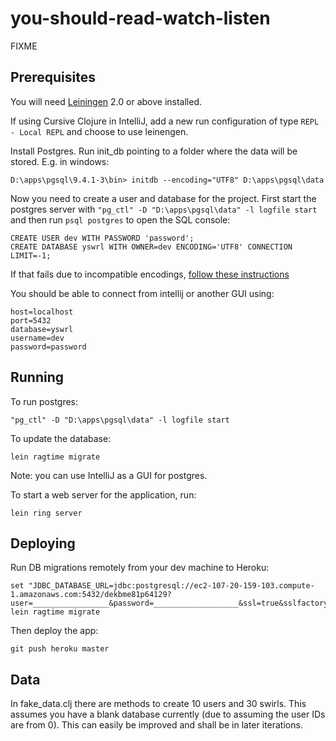 # you-should-read-watch-listen

FIXME

## Prerequisites

You will need [Leiningen](https://github.com/technomancy/leiningen) 2.0 or above installed.

If using Cursive Clojure in IntelliJ, add a new run configuration of type `REPL - Local REPL` and choose to use leinengen.

Install Postgres. Run init_db pointing to a folder where the data will be stored. E.g. in windows:

    D:\apps\pgsql\9.4.1-3\bin> initdb --encoding="UTF8" D:\apps\pgsql\data

Now you need to create a user and database for the project. 
First start the postgres server with `"pg_ctl" -D "D:\apps\pgsql\data" -l logfile start`
and then run `psql postgres` to open the SQL console: 

    CREATE USER dev WITH PASSWORD 'password';
    CREATE DATABASE yswrl WITH OWNER=dev ENCODING='UTF8' CONNECTION LIMIT=-1;

If that fails due to incompatible encodings, [follow these instructions](http://stackoverflow.com/a/26915078/131578)

You should be able to connect from intellij or another GUI using:

    host=localhost
    port=5432
    database=yswrl
    username=dev
    password=password

## Running

To run postgres:

    "pg_ctl" -D "D:\apps\pgsql\data" -l logfile start

To update the database:

    lein ragtime migrate

Note: you can use IntelliJ as a GUI for postgres.

To start a web server for the application, run:

    lein ring server

## Deploying

Run DB migrations remotely from your dev machine to Heroku:

    set "JDBC_DATABASE_URL=jdbc:postgresql://ec2-107-20-159-103.compute-1.amazonaws.com:5432/dekbme81p64129?user=_________________&password=___________________&ssl=true&sslfactory=org.postgresql.ssl.NonValidatingFactory"
    lein ragtime migrate

Then deploy the app:

    git push heroku master
    
    
## Data
In fake_data.clj there are methods to create 10 users and 30 swirls.  This assumes you have a blank database currently (due to assuming the user IDs are from 0).  This can easily be improved and shall be in later iterations.
